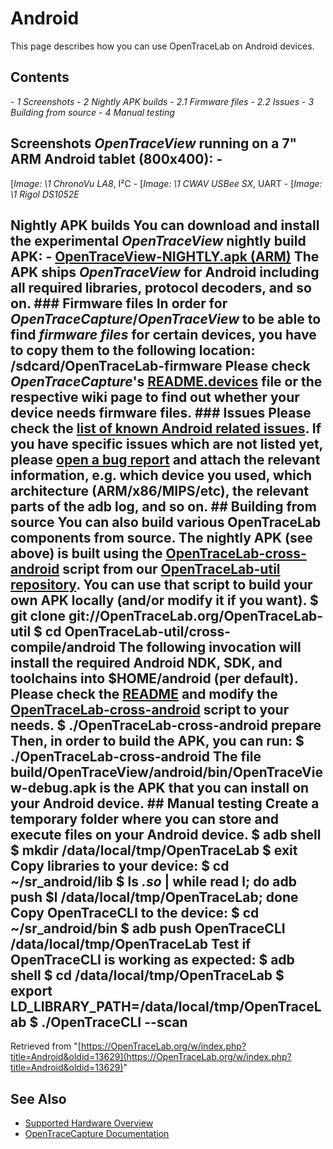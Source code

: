 # Android
This page describes how you can use OpenTraceLab on Android devices.
## Contents
\- *1 Screenshots* \- *2 Nightly APK builds* \- *2.1 Firmware files* \- *2.2 Issues* \- *3 Building from source* \- *4 Manual testing*
## Screenshots *OpenTraceView* running on a 7" ARM Android tablet (800x400): \-
[*Image: \1*
*ChronoVu LA8*, I²C
\-
[*Image: \1*
*CWAV USBee SX*, UART
\-
[*Image: \1*
*Rigol DS1052E*
## Nightly APK builds You can download and install the experimental *OpenTraceView* nightly build APK: \- [OpenTraceView-NIGHTLY.apk (ARM)](http://OpenTraceLab.org/jenkins/job/OpenTraceLab-cross-android/platform=cross-arm-linux-androideabi/lastSuccessfulBuild/artifact/OpenTraceView-NIGHTLY.apk) The APK ships *OpenTraceView* for Android including all required libraries, protocol decoders, and so on. ### Firmware files In order for *OpenTraceCapture*/*OpenTraceView* to be able to find *firmware files* for certain devices, you have to copy them to the following location: /sdcard/OpenTraceLab-firmware Please check *OpenTraceCapture*'s [README.devices](http://github.com/OpenTraceLab/?p=OpenTraceCapture.git;a=blob;f=README.devices) file or the respective wiki page to find out whether your device needs firmware files. ### Issues Please check the [list of known Android related issues](http://OpenTraceLab.org/bugzilla/buglist.cgi?list_id=2259&query_format=advanced&resolution=---&op_sys=Android). If you have specific issues which are not listed yet, please [open a bug report](http://OpenTraceLab.org/bugzilla/enter_bug.cgi) and attach the relevant information, e.g. which device you used, which architecture (ARM/x86/MIPS/etc), the relevant parts of the adb log, and so on. ## Building from source You can also build various OpenTraceLab components from source. The nightly APK (see above) is built using the [OpenTraceLab-cross-android](http://github.com/OpenTraceLab/?p=OpenTraceLab-util.git;a=blob;f=cross-compile/android/OpenTraceLab-cross-android) script from our [OpenTraceLab-util repository](http://github.com/OpenTraceLab/?p=OpenTraceLab-util.git;a=tree;f=cross-compile/android). You can use that script to build your own APK locally (and/or modify it if you want). $ git clone git://OpenTraceLab.org/OpenTraceLab-util $ cd OpenTraceLab-util/cross-compile/android The following invocation will install the required Android NDK, SDK, and toolchains into **\$HOME/android** (per default). Please check the [README](http://github.com/OpenTraceLab/?p=OpenTraceLab-util.git;a=blob;f=cross-compile/android/README) and modify the [OpenTraceLab-cross-android](http://github.com/OpenTraceLab/?p=OpenTraceLab-util.git;a=blob;f=cross-compile/android/OpenTraceLab-cross-android) script to your needs. $ ./OpenTraceLab-cross-android prepare Then, in order to build the APK, you can run: $ ./OpenTraceLab-cross-android The file **build/OpenTraceView/android/bin/OpenTraceView-debug.apk** is the APK that you can install on your Android device. ## Manual testing Create a temporary folder where you can store and execute files on your Android device. $ adb shell $ mkdir /data/local/tmp/OpenTraceLab $ exit Copy libraries to your device: $ cd ~/sr_android/lib $ ls *.so* | while read l; do adb push $l /data/local/tmp/OpenTraceLab; done Copy **OpenTraceCLI** to the device: $ cd ~/sr_android/bin $ adb push OpenTraceCLI /data/local/tmp/OpenTraceLab Test if **OpenTraceCLI** is working as expected: $ adb shell $ cd /data/local/tmp/OpenTraceLab $ export LD_LIBRARY_PATH=/data/local/tmp/OpenTraceLab $ ./OpenTraceCLI --scan
Retrieved from "[https://OpenTraceLab.org/w/index.php?title=Android&oldid=13629](https://OpenTraceLab.org/w/index.php?title=Android&oldid=13629)"
## See Also
- [Supported Hardware Overview](../supported-hardware.md)
- [OpenTraceCapture Documentation](../../opentracecapture/overview.md)
